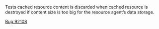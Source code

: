 Tests cached resource content is discarded when cached resource is destroyed if content size is too big for the resource agent’s data storage.

[Bug 92108](https://bugs.webkit.org/show_bug.cgi?id=92108)
